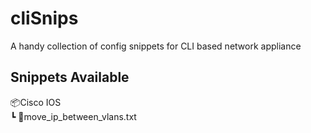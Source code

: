 # cliSnips
A handy collection of config snippets for CLI based network appliance

## Snippets Available
📦Cisco IOS<br>
 ┗ 📜move_ip_between_vlans.txt<br>
